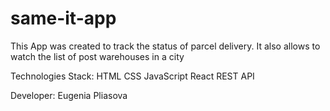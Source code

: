 # same-it-app

This App was created to track the status of parcel delivery. It also allows to watch the list of post warehouses in a city

Technologies Stack:
HTML
CSS
JavaScript
React
REST API

Developer: Eugenia Pliasova
